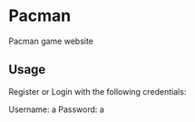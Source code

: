 # Pacman
Pacman game website 

## Usage
Register or Login with the following credentials:

  Username: a
  Password: a

